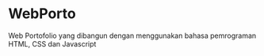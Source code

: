 # WebPorto
Web Portofolio yang dibangun dengan menggunakan bahasa pemrograman HTML, CSS dan Javascript

